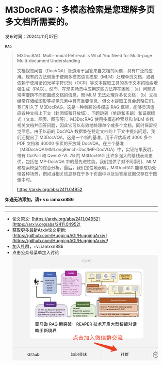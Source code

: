 # M3DocRAG：多模态检索是您理解多页多文档所需要的。
发布时间：2024年11月07日

`RAG`
> M3DocRAG: Multi-modal Retrieval is What You Need for Multi-page Multi-document Understanding
>
> 文档视觉问答（DocVQA）管道用于回答来自文档的问题，具有广泛的应用。现有的方法侧重于使用多模态语言模型（MLM）处理单页文档，或者依赖于使用诸如光学字符识别（OCR）等文本提取工具的基于文本的检索增强生成（RAG）。然而，在现实场景中应用这些方法存在困难：（a）问题通常需要跨不同页面或文档的信息，而 MLM 无法处理许多长文档；（b）文档经常在诸如图形等视觉元素中具有重要信息，但文本提取工具会忽略它们。我们引入了 M3DocRAG，这是一种新颖的多模态 RAG 框架，能够灵活适应各种文档上下文（封闭域和开放域）、问题跳转（单跳和多跳）和证据模式（文本、图表、图形等）。M3DocRAG 使用多模态检索器和 MLM 查找相关文档并回答问题，因此它可以有效地处理单个或多个文档，同时保留视觉信息。由于以前的 DocVQA 数据集在特定文档的上下文中提出问题，我们还提出了 M3DocVQA，这是一个新的基准，用于评估超过 3000 多个 PDF 文档和 40000 多页的开放域 DocVQA。在三个基准（M3DocVQA/MMLongBench-Doc/MP-DocVQA）中，实证结果表明，带有 ColPali 和 Qwen2-VL 7B 的 M3DocRAG 比许多强大的基线表现更优，包括在 MP-DocVQA 中的最先进性能。我们提供了对不同索引、MLM 和检索模型的综合分析。最后，我们定性地表明，M3DocRAG 能够成功处理各种场景，例如当相关信息存在于多个页面中以及当答案证据仅存在于图像中时。
>
> https://arxiv.org/abs/2411.04952

**如遇无法添加，请+ vx: iamxxn886**
<hr />


<hr />

- 论文原文: [https://arxiv.org/abs/2411.04952](https://arxiv.org/abs/2411.04952)
- 获取更多最新Arxiv论文更新: [https://github.com/HuggingAGI/HuggingArxiv](https://github.com/HuggingAGI/HuggingArxiv)!
- 加入社群，+v: iamxxn886
- 点击公众号菜单加入讨论
![](https://raw.githubusercontent.com/HuggingAGI/wx_assets/main/2024/07/31/1722434818326-94339e92-22f1-4472-9d27-fed232f70b5d.jpeg)
